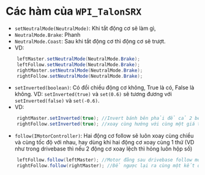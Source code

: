 # Các hàm của `WPI_TalonSRX`
- `setNeutralMode(NeutralMode)`: Khi tắt động cơ sẽ làm gì,
 - `NeutralMode.Brake`: Phanh
 - `NeutralMode.Coast`: Sau khi tắt động cơ thì động cơ sẽ trượt.
- VD:
```` java
    leftMaster.setNeutralMode(NeutralMode.Brake);
    leftFollow.setNeutralMode(NeutralMode.Brake);
    rightMaster.setNeutralMode(NeutralMode.Brake);
    rightFollow.setNeutralMode(NeutralMode.Brake);
````
- `setInverted(boolean)`: Có đổi chiều động cơ không, True là có, False là không. VD: `setInverted(true)` và `set(0.6)` sẽ tương đương với `setInverted(false)` và `set(-0.6)`.
- VD:
``` java
    rightMaster.setInverted(true); //Invert bánh bên phải để cả 2 bên trái phải sẽ 
    rightFollow.setInverted(true); //xoay cùng hướng với cùng một giá trị set()
```
- `follow(IMotorController)`: Hai động cơ follow sẽ luôn xoay cùng chiều và cùng tốc độ với nhau, hay dùng khi hai động cơ xoay cùng 1 thứ (VD như trong drivebase thì nếu 2 động cơ xoay lệch thì hỏng luôn hộp số)
``` java
    leftFollow.follow(leftMaster); //Motor đằng sau drivebase follow motor đằng trước
    rightFollow.follow(rightMaster); //Để ngược lại ra cùng một kết quả
```
